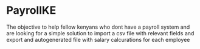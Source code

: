 # PayrollKE
The objective to help fellow kenyans who dont have a payroll system and are looking for a simple solution to import a csv file with relevant fields and export and autogenerated file with salary calcurations for each employee
